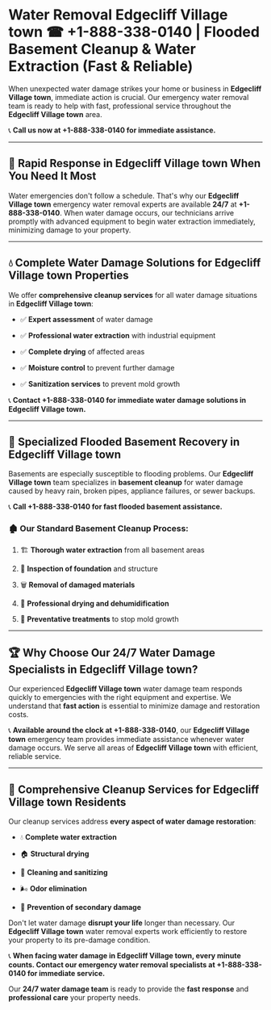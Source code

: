 # Water Removal Edgecliff Village town ☎ +1-888-338-0140 | Flooded Basement Cleanup & Water Extraction (Fast & Reliable)

When unexpected water damage strikes your home or business in **Edgecliff Village town**, immediate action is crucial. Our emergency water removal team is ready to help with fast, professional service throughout the **Edgecliff Village town** area. 

📞 **Call us now at +1-888-338-0140 for immediate assistance.**
---
## 🚀 Rapid Response in Edgecliff Village town When You Need It Most
Water emergencies don't follow a schedule. That's why our **Edgecliff Village town** emergency water removal experts are available **24/7** at **+1-888-338-0140**. When water damage occurs, our technicians arrive promptly with advanced equipment to begin water extraction immediately, minimizing damage to your property.
---
## 💧 Complete Water Damage Solutions for Edgecliff Village town Properties
We offer **comprehensive cleanup services** for all water damage situations in **Edgecliff Village town**:
- ✅ **Expert assessment** of water damage  
- ✅ **Professional water extraction** with industrial equipment  
- ✅ **Complete drying** of affected areas  
- ✅ **Moisture control** to prevent further damage  
- ✅ **Sanitization services** to prevent mold growth  
📞 **Contact +1-888-338-0140 for immediate water damage solutions in Edgecliff Village town.**
---
## 🌊 Specialized Flooded Basement Recovery in Edgecliff Village town
Basements are especially susceptible to flooding problems. Our **Edgecliff Village town** team specializes in **basement cleanup** for water damage caused by heavy rain, broken pipes, appliance failures, or sewer backups. 
📞 **Call +1-888-338-0140 for fast flooded basement assistance.**
### 🏚️ Our Standard Basement Cleanup Process:
1. 🏗️ **Thorough water extraction** from all basement areas  
2. 🔎 **Inspection of foundation** and structure  
3. 🗑️ **Removal of damaged materials**  
4. 💨 **Professional drying and dehumidification**  
5. 🚫 **Preventative treatments** to stop mold growth  
---
## 🏆 Why Choose Our 24/7 Water Damage Specialists in Edgecliff Village town?
Our experienced **Edgecliff Village town** water damage team responds quickly to emergencies with the right equipment and expertise. We understand that **fast action** is essential to minimize damage and restoration costs.
📞 **Available around the clock at +1-888-338-0140**, our **Edgecliff Village town** emergency team provides immediate assistance whenever water damage occurs. We serve all areas of **Edgecliff Village town** with efficient, reliable service.
---
## 🧹 Comprehensive Cleanup Services for Edgecliff Village town Residents
Our cleanup services address **every aspect of water damage restoration**:
- 💧 **Complete water extraction**  
- 🏠 **Structural drying**  
- 🧼 **Cleaning and sanitizing**  
- 🌬️ **Odor elimination**  
- 🚫 **Prevention of secondary damage**  
Don't let water damage **disrupt your life** longer than necessary. Our **Edgecliff Village town** water removal experts work efficiently to restore your property to its pre-damage condition.
📞 **When facing water damage in Edgecliff Village town, every minute counts. Contact our emergency water removal specialists at +1-888-338-0140 for immediate service.**
Our **24/7 water damage team** is ready to provide the **fast response** and **professional care** your property needs.
